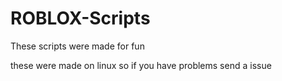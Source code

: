 # ROBLOX-Scripts

These scripts were made for fun

these were made on linux so if you have problems send a issue

